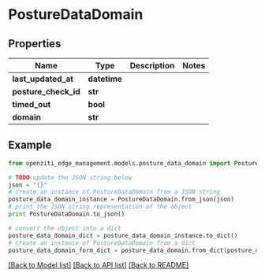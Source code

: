 # PostureDataDomain


## Properties
Name | Type | Description | Notes
------------ | ------------- | ------------- | -------------
**last_updated_at** | **datetime** |  | 
**posture_check_id** | **str** |  | 
**timed_out** | **bool** |  | 
**domain** | **str** |  | 

## Example

```python
from openziti_edge_management.models.posture_data_domain import PostureDataDomain

# TODO update the JSON string below
json = "{}"
# create an instance of PostureDataDomain from a JSON string
posture_data_domain_instance = PostureDataDomain.from_json(json)
# print the JSON string representation of the object
print PostureDataDomain.to_json()

# convert the object into a dict
posture_data_domain_dict = posture_data_domain_instance.to_dict()
# create an instance of PostureDataDomain from a dict
posture_data_domain_form_dict = posture_data_domain.from_dict(posture_data_domain_dict)
```
[[Back to Model list]](../README.md#documentation-for-models) [[Back to API list]](../README.md#documentation-for-api-endpoints) [[Back to README]](../README.md)


